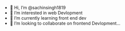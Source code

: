 - 👋 Hi, I’m @sachinsingh1819
- 👀 I’m interested in web Devlopment
- 🌱 I’m currently learning front end dev
- 💞️ I’m looking to collaborate on frontend Devlopment...
  


<!---
sachinsingh1819/sachinsingh1819 is a ✨ special ✨ repository because its `README.md` (this file) appears on your GitHub profile.
You can click the Preview link to take a look at your changes.
--->
